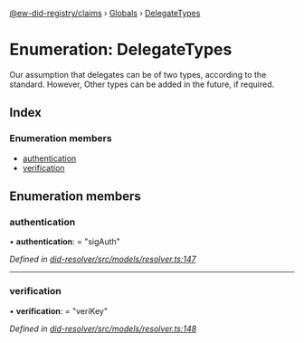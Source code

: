 [@ew-did-registry/claims](../README.md) › [Globals](../globals.md) › [DelegateTypes](delegatetypes.md)

# Enumeration: DelegateTypes

Our assumption that delegates can be of two types, according to the standard. However,
Other types can be added in the future, if required.

## Index

### Enumeration members

* [authentication](delegatetypes.md#authentication)
* [verification](delegatetypes.md#verification)

## Enumeration members

###  authentication

• **authentication**: = "sigAuth"

*Defined in [did-resolver/src/models/resolver.ts:147](https://github.com/energywebfoundation/ew-did-registry/blob/b17cc12/packages/did-resolver/src/models/resolver.ts#L147)*

___

###  verification

• **verification**: = "veriKey"

*Defined in [did-resolver/src/models/resolver.ts:148](https://github.com/energywebfoundation/ew-did-registry/blob/b17cc12/packages/did-resolver/src/models/resolver.ts#L148)*
